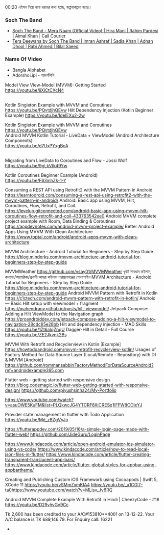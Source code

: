 

00:20
এইসব নিয়ে নানা ধরনের কথা হচ্ছে, জল্পনাকল্পনা হচ্ছে।

### Soch The Band
- [Soch The Band - Mera Naam (Official Video) | Hira Mani | Rahim Pardesi | Aimal Khan | Call Courier](https://youtu.be/4voxaB9_-CE)
- [Tera Deewana by Soch The Band | Imran Ashraf | Sadia Khan | Adnan Dhool | Rabi Ahmed | Bilal Saeed](https://youtu.be/39U4i_gUsQA)

### Name Of Video
* Bangla Alphabet
* AdorshoLipi - আদর্শলিপি


Model View View-Model (MVVM): Getting Started<br />
https://youtu.be/ijXjCtCXcN4<br /><br />

Kotlin Singleton Example with MVVM and Coroutines
https://youtu.be/PQvtdjhQEvw
Hilt Dependency Injection (Kotlin Beginner Example)
https://youtu.be/ldeIEXu2-2w

Kotlin Singleton Example with MVVM and Coroutines<br />
https://youtu.be/PQvtdjhQEvw<br />
Android MVVM Kotlin Tutorial - LiveData + ViewModel (Android Architecture Components)<br />
https://youtu.be/d7UxPYxgBoA<br /><br />

Migrating from LiveData to Coroutines and Flow - Jossi Wolf<br />
https://youtu.be/9gLkVtk49Yw<br />

Kotlin Coroutines Beginner Example (Android)<br />
https://youtu.be/F63mhZk-1-Y<br />



Consuming a REST API using Retrofit2 with the MVVM Pattern in Android
https://learntodroid.com/consuming-a-rest-api-using-retrofit2-with-the-mvvm-pattern-in-android/
Android: Basic app using MVVM, Hilt, Coroutines, Flow, Retrofit, and Coil.
https://levelup.gitconnected.com/android-basic-app-using-mvvm-hilt-coroutines-flow-retrofit-and-coil-433763542ee0
Android MVVM complete project example with Room, Data Binding & Coroutines
https://appdevnotes.com/android-mvvm-project-example/
Better Android Apps Using MVVM With Clean Architecture
https://www.toptal.com/android/android-apps-mvvm-with-clean-architecture



MVVM Architecture - Android Tutorial for Beginners - Step by Step Guide
https://blog.mindorks.com/mvvm-architecture-android-tutorial-for-beginners-step-by-step-guide




MVVMWeather
https://github.com/vsay01/MVVMWeather
খুবই সাবধান কইলাম, কানাডা/আমেরিকা/প্রবাসী আমরা কইলাম নারায়নগঞ্জের পোলাপাইন
MVVM Architecture - Android Tutorial for Beginners - Step by Step Guide
https://blog.mindorks.com/mvvm-architecture-android-tutorial-for-beginners-step-by-step-guide
Android MVVM Pattern with Retrofit in Kotlin
https://c1ctech.com/android-mvvm-pattern-with-retrofit-in-kotlin/
Android — Basic Hilt setup with viewmodel + fragment
https://mahendranv.github.io/posts/hilt-viewmodel/
Jetpack Compose: Adding a Hilt ViewModel to the Navigation graph
https://proandroiddev.com/jetpack-compose-adding-a-hilt-viewmodel-to-navigation-28cdc95e28bb
Hilt and dependency injection - MAD Skills
https://youtu.be/1Zt6aIqZnqU
Dagger-Hilt in Detail - Full Course
https://youtu.be/ZE2Jkvnk2Bs

MVVM With Retrofit and Recyclerview in Kotlin [Example]
https://howtodoandroid.com/mvvm-retrofit-recyclerview-kotlin/
Usages of Factory Method for Data Source Layer (Local/Remote - Repository) with DI & MVVM [Android]
https://github.com/rommansabbir/FactoryMethodForDataSourceAndroid?ref=androidexample365.com


Flutter web – getting started with responsive design
https://blog.codemagic.io/flutter-web-getting-started-with-responsive-design/
https://github.com/piyushsinha24/My-Portfolio

https://www.youtube.com/watch?v=asuOWE5KuFM&list=PLQkwcJG4YTCRF8XiCRESq1IFFW8COlxYJ


Provider state management in flutter with Todo Application
https://youtu.be/Md_zBZgVyJo

https://flutterappdev.com/2019/05/16/a-simple-login-page-made-with-flutter-web/
https://github.com/JideGuru/LoginPage

https://www.kindacode.com/article/open-android-emulator-ios-simulator-using-vs-code/
https://www.kindacode.com/article/how-to-read-local-json-files-in-flutter/
https://www.kindacode.com/article/flutter-creating-transparent-translucent-app-bars/
https://www.kindacode.com/article/flutter-global-styles-for-appbar-using-appbartheme/


Creating and Publishing Custom iOS Framework using Cocoapods | Swift 5, XCode 11
https://youtu.be/vSMmZxmKIA4
https://youtu.be/_u1CGl7-ta0https://www.youtube.com/watch?v=MLisv_Jv6RQ

Android MVVM Complete Example With Retrofit in Hindi | CheezyCode - #18
https://youtu.be/D29vhvGv9Cc


​Tk 2,600 has been credited to your A/C#153810**4001 on ​​13-12-22. Your A/C balance is TK 689,146.79. For Enquiry call: 16221








-